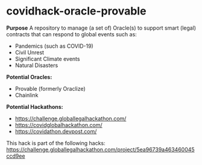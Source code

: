 # covidhack-oracle-provable
**Purpose**
A repository to manage (a set of) Oracle(s) to support smart (legal) contracts that can respond to global events such as:
* Pandemics (such as COVID-19)
* Civil Unrest
* Significant Climate events
* Natural Disasters

**Potential Oracles:**
* Provable (formerly Oraclize)
* Chainlink

**Potential Hackathons:**

* https://challenge.globallegalhackathon.com/
* https://covidglobalhackathon.com/
* https://covidathon.devpost.com/

This hack is part of the following hacks:
https://challenge.globallegalhackathon.com/project/5ea96739a463460045ccd9ee
